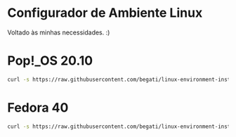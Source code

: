 # Configurador de Ambiente Linux

Voltado às minhas necessidades. :)

# Pop!_OS 20.10

 ```bash
curl -s https://raw.githubusercontent.com/begati/linux-environment-install/main/pop-config.sh | sudo bash
 ```

# Fedora 40

  ```bash
curl -s https://raw.githubusercontent.com/begati/linux-environment-install/main/fedora-config.sh | sudo bash
 ```
